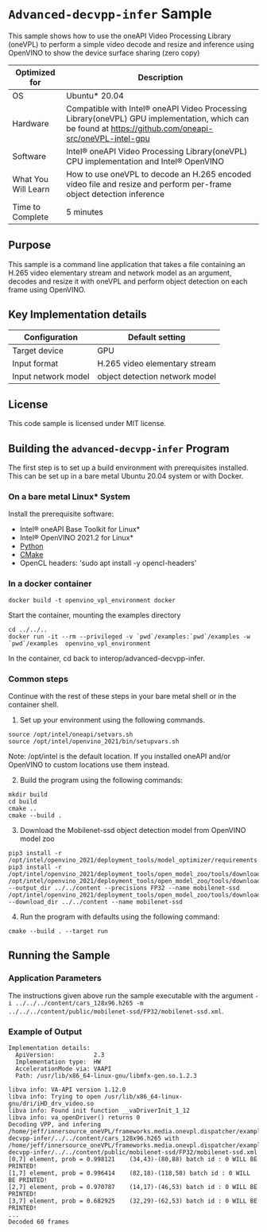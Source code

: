 # `Advanced-decvpp-infer` Sample

This sample shows how to use the oneAPI Video Processing Library (oneVPL) to
perform a simple video decode and resize and inference using OpenVINO to show the device surface sharing (zero copy)

| Optimized for    | Description
|----------------- | ----------------------------------------
| OS               | Ubuntu* 20.04
| Hardware         | Compatible with Intel® oneAPI Video Processing Library(oneVPL) GPU implementation, which can be found at https://github.com/oneapi-src/oneVPL-intel-gpu 
| Software         | Intel® oneAPI Video Processing Library(oneVPL) CPU implementation and Intel® OpenVINO
| What You Will Learn | How to use oneVPL to decode an H.265 encoded video file and resize and perform per-frame object detection inference
| Time to Complete | 5 minutes


## Purpose

This sample is a command line application that takes a file containing an H.265
video elementary stream and network model as an argument, decodes and resize it with oneVPL and perform 
object detection on each frame using OpenVINO.


## Key Implementation details

| Configuration       | Default setting
| ------------------  | ----------------------------------
| Target device       | GPU
| Input format        | H.265 video elementary stream
| Input network model | object detection network model

## License

This code sample is licensed under MIT license.


## Building the `advanced-decvpp-infer` Program

The first step is to set up a build environment with prerequisites installed.  
This can be set up in a bare metal Ubuntu 20.04 system or with Docker. 

### On a bare metal Linux* System

Install the prerequisite software:

   - Intel® oneAPI Base Toolkit for Linux*
   - Intel® OpenVINO 2021.2 for Linux*
   - [Python](http://python.org)
   - [CMake](https://cmake.org)
   - OpenCL headers: 'sudo apt install -y opencl-headers' 

### In a docker container

```
docker build -t openvino_vpl_environment docker
```

Start the container, mounting the examples directory
```
cd ../../..
docker run -it --rm --privileged -v `pwd`/examples:`pwd`/examples -w `pwd`/examples  openvino_vpl_environment
```
In the container, cd back to interop/advanced-decvpp-infer.  


### Common steps
Continue with the rest of these steps in your bare metal shell or in the container shell.

1. Set up your environment using the following commands.

```
source /opt/intel/oneapi/setvars.sh
source /opt/intel/openvino_2021/bin/setupvars.sh
```

Note: /opt/intel is the default location.  If you installed oneAPI and/or OpenVINO
to custom locations use them instead. 
 

2. Build the program using the following commands:

```
mkdir build
cd build
cmake ..
cmake --build .
```

3. Download the Mobilenet-ssd object detection model from OpenVINO model zoo

```
pip3 install -r /opt/intel/openvino_2021/deployment_tools/model_optimizer/requirements.txt
pip3 install -r /opt/intel/openvino_2021/deployment_tools/open_model_zoo/tools/downloader/requirements.in
/opt/intel/openvino_2021/deployment_tools/open_model_zoo/tools/downloader/downloader.py --output_dir ../../content --precisions FP32 --name mobilenet-ssd
/opt/intel/openvino_2021/deployment_tools/open_model_zoo/tools/downloader/converter.py --download_dir ../../content --name mobilenet-ssd
```

4. Run the program with defaults using the following command:

```
cmake --build . --target run
```




## Running the Sample

### Application Parameters

The instructions given above run the sample executable with the argument
`-i ../../../content/cars_128x96.h265 -m ../../../content/public/mobilenet-ssd/FP32/mobilenet-ssd.xml`.


### Example of Output

```
Implementation details:
  ApiVersion:           2.3  
  Implementation type:  HW
  AccelerationMode via: VAAPI
  Path: /usr/lib/x86_64-linux-gnu/libmfx-gen.so.1.2.3

libva info: VA-API version 1.12.0
libva info: Trying to open /usr/lib/x86_64-linux-gnu/dri/iHD_drv_video.so
libva info: Found init function __vaDriverInit_1_12
libva info: va_openDriver() returns 0
Decoding VPP, and infering /home/jeff/innersource_oneVPL/frameworks.media.onevpl.dispatcher/examples/interop/advanced-decvpp-infer/../../content/cars_128x96.h265 with /home/jeff/innersource_oneVPL/frameworks.media.onevpl.dispatcher/examples/interop/advanced-decvpp-infer/../../content/public/mobilenet-ssd/FP32/mobilenet-ssd.xml
[0,7] element, prob = 0.998121    (34,43)-(80,88) batch id : 0 WILL BE PRINTED!
[1,7] element, prob = 0.996414    (82,18)-(118,58) batch id : 0 WILL BE PRINTED!
[2,7] element, prob = 0.970787    (14,17)-(46,53) batch id : 0 WILL BE PRINTED!
[3,7] element, prob = 0.682925    (32,29)-(62,53) batch id : 0 WILL BE PRINTED!
...
Decoded 60 frames
```
